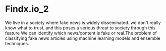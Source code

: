 # Findx.io_2
We live in a society where fake news is widely disseminated. we don't really know what to trust, and this poses a serious threat to society through this feature We can identify which news/content is fake or real.The problem of classifying fake news articles using machine learning models and ensemble techniques.

